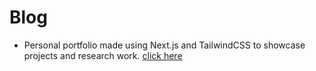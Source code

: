 # Blog

- Personal portfolio made using Next.js and TailwindCSS to showcase projects and research work. [click here](https://www.karthikyeluripati.me/)
